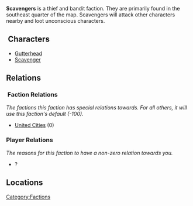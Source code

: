 **Scavengers** is a thief and bandit faction. They are primarily found
in the southeast quarter of the map. Scavengers will attack other
characters nearby and loot unconscious characters.

##  Characters

- [Gutterhead](Gutterhead.md "wikilink")
- [Scavenger](Scavenger.md "wikilink")

## Relations

###  Faction Relations

*The factions this faction has special relations towards. For all
others, it will use this faction's default (-100).*

- [United Cities](03%20-%20Projects%20&%20Wikis/Kenshi/Kenshi%20Wiki/Kenshi%20Wiki%20Template/United_Cities.md "wikilink") (0)

### Player Relations

*The reasons for this faction to have a non-zero relation towards you.*

- ?

## Locations

[Category:Factions](Category:Factions "wikilink")